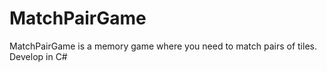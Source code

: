 # MatchPairGame
MatchPairGame is a memory game where you need to match pairs of tiles. Develop in C#
